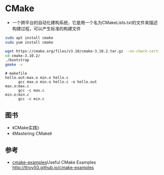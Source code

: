 # CMake

* 一个跨平台的自动化建构系统，它是用一个名为CMakeLists.txt的文件来描述构建过程，可以产生标准的构建文件

```sh
sudo apt install cmake
sudo yum install cmake

wget https://cmake.org/files/v3.10/cmake-3.10.2.tar.gz --no-check-certificatell
cd cmake-3.10.2/
./bootstrap
gmake -v
```

```
# makefile
hello.out:max.o min.o hello.c
      gcc max.o min.o hello.c -o hello.out
max.o:max.c
      gcc -c max.c
min.o:min.c
      gcc -c min.c
```

## 图书

* 《CMake实践》
* 《Mastering CMake》

## 参考

* [cmake-examples](https://github.com/ttroy50/cmake-examples)Useful CMake Examples http://ttroy50.github.io/cmake-examples
